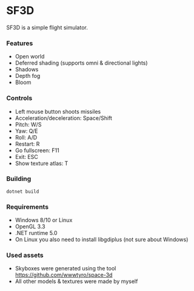 # SF3D

SF3D is a simple flight simulator.

### Features
- Open world
- Deferred shading (supports omni & directional lights)
- Shadows
- Depth fog
- Bloom

### Controls
- Left mouse button shoots missiles
- Acceleration/deceleration: Space/Shift
- Pitch: W/S
- Yaw: Q/E
- Roll: A/D
- Restart: R
- Go fullscreen: F11
- Exit: ESC
- Show texture atlas: T

### Building
```
dotnet build
```

### Requirements
- Windows 8/10 or Linux
- OpenGL 3.3
- .NET runtime 5.0
- On Linux you also need to install libgdiplus (not sure about Windows)

### Used assets
- Skyboxes were generated using the tool https://github.com/wwwtyro/space-3d
- All other models & textures were made by myself